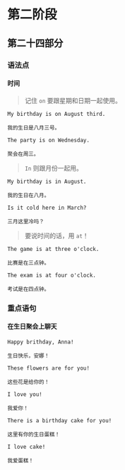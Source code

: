 # 第二阶段

## 第二十四部分

### 语法点

#### 时间

> 记住 `on` 要跟星期和日期一起使用。

```text
My birthday is on August third.

我的生日是八月三号。
```

```text
The party is on Wednesday.

聚会在周三。
```

> `In` 则跟月份一起用。

```text
My birthday is in August.

我的生日在八月。
```

```text
Is it cold here in March?

三月这里冷吗？
```

> 要说时间的话，用 `at`！

```text
The game is at three o'clock.

比赛是在三点钟。
```

```text
The exam is at four o'clock.

考试是在四点钟。
```

### 重点语句

#### 在生日聚会上聊天

```text
Happy brithday, Anna!

生日快乐，安娜！
```

```text
These flowers are for you!

这些花是给你的！
```

```text
I love you!

我爱你！
```

```text
There is a birthday cake for you!

这里有你的生日蛋糕！
```

```text
I love cake!

我爱蛋糕！
```

